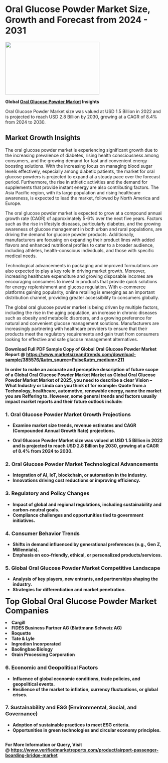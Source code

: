<H1>Oral Glucose Powder Market Size, Growth and Forecast from 2024 - 2031</H1><img class="aligncenter size-medium wp-image-584254" src="https://thirdeyenews.in/wp-content/uploads/2024/09/Global-Market-Research-300x168.jpeg" alt="" width="300" height="168" /><p><strong>Global&nbsp;<a href="https://www.marketsizeandtrends.com/download-sample/385576/&amp;utm_source=Pulse&amp;utm_medium=211">Oral Glucose Powder Market</a> Insights</strong></p><p>Oral Glucose Powder Market size was valued at USD 1.5 Billion in 2022 and is projected to reach USD 2.8 Billion by 2030, growing at a CAGR of 8.4% from 2024 to 2030.</p><p><h2>Market Growth Insights</h2> <p>The oral glucose powder market is experiencing significant growth due to the increasing prevalence of diabetes, rising health consciousness among consumers, and the growing demand for fast and convenient energy-boosting solutions. With the increasing focus on managing blood sugar levels effectively, especially among diabetic patients, the market for oral glucose powders is projected to expand at a steady pace over the forecast period. Furthermore, the rise in athletic activities and the demand for supplements that provide instant energy are also contributing factors. The Asia Pacific region, with its large population and rising healthcare awareness, is expected to lead the market, followed by North America and Europe.</p> <p><strong></strong></p> <p>The oral glucose powder market is expected to grow at a compound annual growth rate (CAGR) of approximately 5-6% over the next five years. Factors such as the rise in lifestyle diseases, particularly diabetes, and the growing awareness of glucose management in both urban and rural populations, are driving the demand for glucose powder products. Additionally, manufacturers are focusing on expanding their product lines with added flavors and enhanced nutritional profiles to cater to a broader audience, including athletes, health-conscious individuals, and those with specific medical needs.</p> <p>Technological advancements in packaging and improved formulations are also expected to play a key role in driving market growth. Moreover, increasing healthcare expenditure and growing disposable incomes are encouraging consumers to invest in products that provide quick solutions for energy replenishment and glucose regulation. With e-commerce platforms gaining popularity, online retailing is emerging as an important distribution channel, providing greater accessibility to consumers globally.</p> <p>The global oral glucose powder market is being driven by multiple factors, including the rise in the aging population, an increase in chronic diseases such as obesity and metabolic disorders, and a growing preference for natural and convenient glucose management solutions. Manufacturers are increasingly partnering with healthcare providers to ensure that their products meet the regulatory requirements and gain trust from consumers looking for effective and safe glucose management alternatives.</p> <p><strong></p><p><span class=""><strong>Download Full PDF Sample Copy of Global Oral Glucose Powder Market Report</strong> @ <a href="https://www.marketsizeandtrends.com/download-sample/385576/&amp;utm_source=Pulse&amp;utm_medium=211" target="_blank">https://www.marketsizeandtrends.com/download-sample/385576/&amp;utm_source=Pulse&amp;utm_medium=211</a></span></p><p>In order to make an accurate and perceptive description of future scope of a Global&nbsp;Oral Glucose Powder Market Market as Global&nbsp;Oral Glucose Powder Market Market of 2025, you need to describe a clear Vision &ndash; What Industry or Linda can you think of for example: Quote from a Technology, healthcare, automotive, renewable energy, name the market you are Reffering to. However, some general trends and factors usually impact market reports and their future outlook include:</p><h3>1.&nbsp;<strong>Oral Glucose Powder Market Growth Projections</strong></h3><ul><li>Examine market size trends, revenue estimates and CAGR (Compounded Annual Growth Rate) projections.</li><li><p>Oral Glucose Powder Market size was valued at USD 1.5 Billion in 2022 and is projected to reach USD 2.8 Billion by 2030, growing at a CAGR of 8.4% from 2024 to 2030.</p></li></ul><h3>2.&nbsp;<strong>Oral Glucose Powder Market Technological Advancements</strong></h3><ul><li>Integration of AI, IoT, blockchain, or automation in the industry.</li><li>Innovations driving cost reductions or improving efficiency.</li></ul><h3>3.&nbsp;<strong>Regulatory and Policy Changes</strong></h3><ul><li>Impact of global and regional regulations, including sustainability and carbon-neutral goals.</li><li>Compliance challenges and opportunities tied to government initiatives.</li></ul><h3>4.&nbsp;<strong>Consumer Behavior Trends</strong></h3><ul><li>Shifts in demand influenced by generational preferences (e.g., Gen Z, Millennials).</li><li>Emphasis on eco-friendly, ethical, or personalized products/services.</li></ul><h3>5.&nbsp;<strong>Global Oral Glucose Powder Market Competitive Landscape</strong></h3><ul><li>Analysis of key players, new entrants, and partnerships shaping the industry.</li><li>Strategies for differentiation and market penetration.</li></ul><p data-pm-slice="1 1 []"><span style="color: inherit; font-family: inherit; font-size: 25px;">Top Global Oral Glucose Powder Market Companies</span></p><div class="" data-test-id=""><p><li>Cargill</li><li> FIDES Business Partner AG (Blattmann Schweiz AG)</li><li> Roquette</li><li> Tate & Lyle</li><li> Ingredion Incorporated</li><li> Baolingbao Biology</li><li> Grain Processing Corporation</li></p></div><h3>6.&nbsp;<strong>Economic and Geopolitical Factors</strong></h3><ul><li>Influence of global economic conditions, trade policies, and geopolitical events.</li><li>Resilience of the market to inflation, currency fluctuations, or global crises.</li></ul><h3>7.&nbsp;<strong>Sustainability and ESG (Environmental, Social, and Governance)</strong></h3><ul><li>Adoption of sustainable practices to meet ESG criteria.</li><li>Opportunities in green technologies and circular economy principles.</li></ul><h2><strong style="font-size: 14px;">For More Information or Query, Visit @&nbsp;</strong><a style="background-color: #ffffff; font-size: 14px;" href="https://www.marketsizeandtrends.com/report/oral-glucose-powder-market/" target="_blank">https://www.verifiedmarketreports.com/product/airport-passenger-boarding-bridge-market</a></h2>
